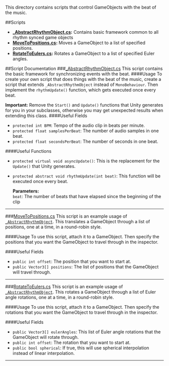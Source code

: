 This directory contains scripts that control GameObjects with the beat of the music.

##Scripts
- **[_AbstractRhythmObject.cs](#_AbstractRhythmObject.cs):** Contains basic framework common to all rhythm synced game objects
- **[MoveToPositions.cs](#MoveToPositions.cs):** Moves a GameObject to a list of specified positions.
- **[RotateToEulers.cs](#RotateToEulers.cs):** Rotates a GameObject to a list of specified Euler angles.

##Script Documentation
###<a name="_AbstractRhythmObject.cs"></a>[_AbstractRhythmObject.cs](./AbstractRhythmObject.cs)
This script contains the basic framework for synchronizing events with the beat.
####Usage
To create your own script that does things with the beat of the music, create a script that extends `_AbstractRhythmObject` instead of `MonoBehaviour`. Then implement the `rhythmUpdate()` function, which gets executed once every beat.

**Important:** Remove the `Start()` and `Update()` functions that Unity generates for you in your subclasses, otherwise you may get unexpected results when extending this class.
####Useful Fields
- `protected int BPM`: Tempo of the audio clip in beats per minute.
- `protected float samplesPerBeat`: The number of audio samples in one beat.
- `protected float secondsPerBeat`: The number of seconds in one beat.

####Useful Functions
- `protected virtual void asyncUpdate()`: This is the replacement for the `Update()` that Unity generates.
- `protected abstract void rhythmUpdate(int beat)`: This function will be executed once every beat.  

  **Parameters:**  
  `beat`: The number of beats that have elapsed since the beginning of the clip

___
###<a name="MoveToPositions.cs"></a>[MoveToPositions.cs](./MoveToPositions.cs)
This script is an example usage of [`_AbstractRhythmObject`](#_AbstractRhythmObject.cs). This translates a GameObject through a list of positions, one at a time, in a round-robin style.

####Usage
To use this script, attach it to a GameObject. Then specify the positions that you want the GameObject to travel through in the inspector.

####Useful Fields
- `public int offset`: The position that you want to start at.
- `public Vector3[] positions`: The list of positions that the GameObject will travel through.

___
###<a name="RotateToEulers.cs"></a>[RotateToEulers.cs](./RotateToEulers.cs)
This script is an example usage of [`_AbstractRhythmObject`](#_AbstractRhythmObject.cs). This rotates a GameObject through a list of Euler angle rotations, one at a time, in a round-robin style.

####Usage
To use this script, attach it to a GameObject. Then specify the rotations that you want the GameObject to travel through in the inspector.

####Useful Fields
- `public Vector3[] eulerAngles`: This list of Euler angle rotations that the GameObject will rotate through.
- `public int offset`: The rotation that you want to start at.
- `public bool spherical`: If true, this will use spherical interpolation instead of linear interpolation.

___
